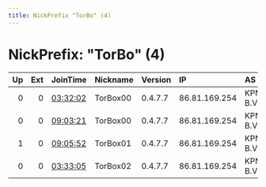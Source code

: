 ```yaml
---
title: NickPrefix "TorBo" (4)
---
```


# NickPrefix: "TorBo" (4)

|   Up |   Ext | JoinTime                                                                                              | Nickname   | Version   | IP            | AS       | CC   |   ORp |   Dirp | OS    | Contact           |   eFamMembers |
|-----:|------:|:------------------------------------------------------------------------------------------------------|:-----------|:----------|:--------------|:---------|:-----|------:|-------:|:------|:------------------|--------------:|
|    0 |     0 | [03:32:02](https://nusenu.github.io/OrNetStats/w/relay/95FEF61AC5898F9BE1196CF040E253A557166028.html) | TorBox00   | 0.4.7.7   | 86.81.169.254 | KPN B.V. | nl   |  4200 |      0 | Linux | dont@at.me        |             1 |
|    0 |     0 | [09:03:21](https://nusenu.github.io/OrNetStats/w/relay/95E543244D94FFB252ABD79452E76EEF74AF6CE7.html) | TorBox00   | 0.4.7.7   | 86.81.169.254 | KPN B.V. | nl   |  4200 |      0 | Linux | dont at at dot me |             3 |
|    1 |     0 | [09:05:52](https://nusenu.github.io/OrNetStats/w/relay/554AAF59423E0A4BCF8F3A6752A5B4C26FE0E035.html) | TorBox01   | 0.4.7.7   | 86.81.169.254 | KPN B.V. | nl   |  4201 |      0 | Linux | dont at at dot me |             3 |
|    0 |     0 | [03:33:05](https://nusenu.github.io/OrNetStats/w/relay/B347B7FCA0DF1DF255F7C766B45EBA27D69CD217.html) | TorBox02   | 0.4.7.7   | 86.81.169.254 | KPN B.V. | nl   |  4202 |      0 | Linux | dont@at.me        |             1 |
